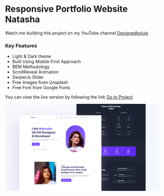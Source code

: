 # Responsive Portfolio Website Natasha

Watch me building this project on my YouTube channel [Designedbyluis](https://youtu.be/PWvasbJEuQI)

### Key Features

- Light & Dark theme
- Built Using Mobile-First Approach
- BEM Methodology
- ScrollReveal Animation
- SwiperJs Slider
- Free Images from Unsplash
- Free Font from Google Fonts 

You can view the live version by following the link [Go to Project](https://luissitoe.github.io/responsive-personal-portfolio-website-natasha/)  

![preview img](/preview.png)
